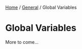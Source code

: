 [Home](/README.md) / [General](/docs/general/README.md) / Global Variables

# Global Variables
More to come...
